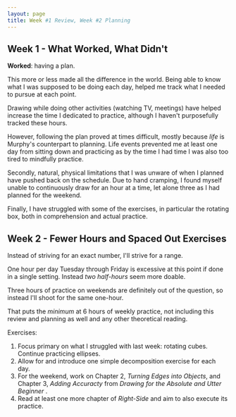 ```yaml
---
layout: page
title: Week #1 Review, Week #2 Planning
---
```


## Week 1 - What Worked, What Didn't

**Worked**: having a plan.

This more or less made all the difference in the world.
Being able to know what I was supposed to be doing each day,
helped me track what I needed to pursue at each point.

Drawing while doing other activities (watching TV, meetings)
have helped increase the time I dedicated to practice,
although I haven't purposefully tracked these hours.

However, following the plan proved at times difficult,
mostly because *life* is Murphy's counterpart to planning.
Life events prevented me at least one day from sitting down and
practicing as by the time I had time I was also too tired
to mindfully practice.

Secondly, natural, physical limitations that I was unware of
when I planned have pushed back on the schedule. Due to hand
cramping, I found myself unable to continuously draw for an hour
at a time, let alone three as I had planned for the weekend.

Finally, I have struggled with some of the exercises,
in particular the rotating box, both in comprehension
and actual practice.


## Week 2 - Fewer Hours and Spaced Out Exercises

Instead of striving for an exact number, I'll strive for a range.

One hour per day Tuesday through Friday is excessive at this point
if done in a single setting. Instead *two half-hours* seem more
doable.

Three hours of practice on weekends are definitely out of the question,
so instead I'll shoot for the same one-hour.

That puts the *minimum* at 6 hours of weekly practice, not including
this review and planning as well and any other theoretical reading.

Exercises:

1. Focus primary on what I struggled with last week: rotating cubes.
  Continue practicing ellipses.
2. Allow for and introduce one simple decomposition exercise for each
  day.
3. For the weekend, work on Chapter 2, *Turning Edges into Objects*,
  and Chapter 3, *Adding Accuracty* from *Drawing for the Absolute and Utter Beginner* .
4. Read at least one more chapter of *Right-Side* and aim to also execute 
  its practice.